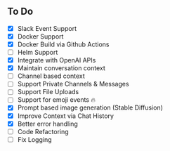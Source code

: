 ## To Do
- [x] Slack Event Support
- [x] Docker Support
- [x] Docker Build via Github Actions
- [ ] Helm Support
- [x] Integrate with OpenAI APIs
- [x] Maintain conversation context
- [ ] Channel based context
- [ ] Support Private Channels & Messages
- [ ] Support File Uploads
- [ ] Support for emoji events 🔥
- [x] Prompt based image generation (Stable Diffusion)
- [x] Improve Context via Chat History
- [x] Better error handling
- [ ] Code Refactoring
- [ ] Fix Logging